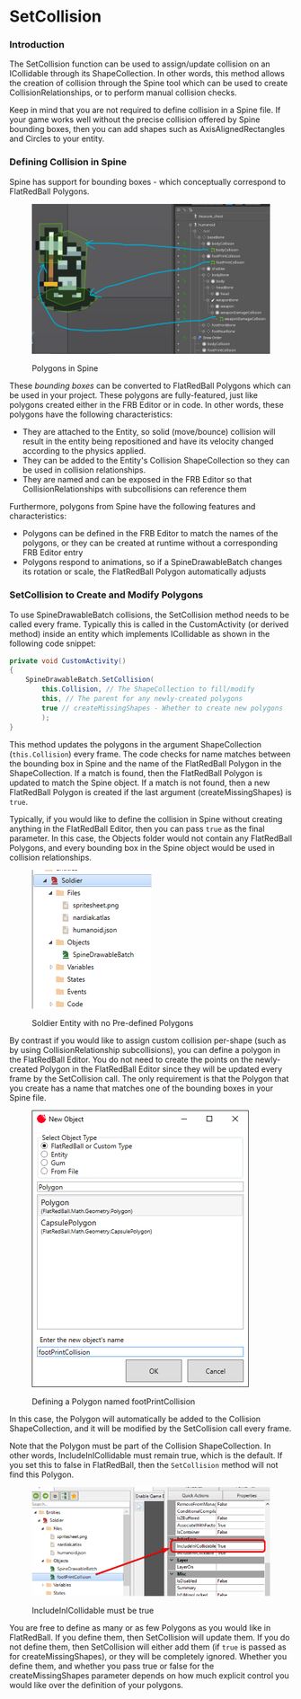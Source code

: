 # SetCollision

### Introduction

The SetCollision function can be used to assign/update collision on an ICollidable through its ShapeCollection. In other words, this method allows the creation of collision through the Spine tool which can be used to create CollisionRelationships, or to perform manual collision checks.

Keep in mind that you are not required to define collision in a Spine file. If your game works well without the precise collision offered by Spine bounding boxes, then you can add shapes such as AxisAlignedRectangles and Circles to your entity.

### Defining Collision in Spine

Spine has support for bounding boxes - which conceptually correspond to FlatRedBall Polygons.

<figure><img src="../../.gitbook/assets/image (35).png" alt=""><figcaption><p>Polygons in Spine</p></figcaption></figure>

These _bounding boxes_ can be converted to FlatRedBall Polygons which can be used in your project. These polygons are fully-featured, just like polygons created either in the FRB Editor or in code. In other words, these polygons have the following characteristics:

* They are attached to the Entity, so solid (move/bounce) collision will result in the entity being repositioned and have its velocity changed according to the physics applied.
* They can be added to the Entity's Collision ShapeCollection so they can be used in collision relationships.
* They are named and can be exposed in the FRB Editor so that CollisionRelationships with subcollisions can reference them

Furthermore, polygons from Spine have the following features and characteristics:

* Polygons can be defined in the FRB Editor to match the names of the polygons, or they can be created at runtime without a corresponding FRB Editor entry
* Polygons respond to animations, so if a SpineDrawableBatch changes its rotation or scale, the FlatRedBall Polygon automatically adjusts

### SetCollision to Create and Modify Polygons

To use SpineDrawableBatch collisions, the SetCollision method needs to be called every frame. Typically this is called in the CustomActivity (or derived method) inside an entity which implements ICollidable as shown in the following code snippet:

```csharp
private void CustomActivity()
{
    SpineDrawableBatch.SetCollision(
        this.Collision, // The ShapeCollection to fill/modify
        this, // The parent for any newly-created polygons
        true // createMissingShapes - Whether to create new polygons
        );
}
```

This method updates the polygons in the argument ShapeCollection (`this.Collision`) every frame. The code checks for name matches between the bounding box in Spine and the name of the FlatRedBall Polygon in the ShapeCollection. If a match is found, then the FlatRedBall Polygon is updated to match the Spine object. If a match is not found, then a new FlatRedBall Polygon is created if the last argument (createMissingShapes) is `true`.

Typically, if you would like to define the collision in Spine without creating anything in the FlatRedBall Editor, then you can pass `true` as the final parameter. In this case, the Objects folder would not contain any FlatRedBall Polygons, and every bounding box in the Spine object would be used in collision relationships.

<figure><img src="../../.gitbook/assets/image (36).png" alt=""><figcaption><p>Soldier Entity with no Pre-defined Polygons</p></figcaption></figure>

By contrast if you would like to assign custom collision per-shape (such as by using CollisionRelationship subcollisions), you can define a polygon in the FlatRedBall Editor. You do not need to create the points on the newly-created Polygon in the FlatRedBall Editor since they will be updated every frame by the SetCollision call. The only requirement is that the Polygon that you create has a name that matches one of the bounding boxes in your Spine file.

<figure><img src="../../.gitbook/assets/image (37).png" alt=""><figcaption><p>Defining a Polygon named footPrintCollision</p></figcaption></figure>

In this case, the Polygon will automatically be added to the Collision ShapeCollection, and it will be modified by the SetCollision call every frame.

Note that the Polygon must be part of the Collision ShapeCollection. In other words, IncludeInICollidable must remain true, which is the default. If you set this to false in FlatRedBall, then the `SetCollision` method will not find this Polygon.

<figure><img src="../../.gitbook/assets/image (38).png" alt=""><figcaption><p>IncludeInICollidable must be true</p></figcaption></figure>

You are free to define as many or as few Polygons as you would like in FlatRedBall. If you define them, then SetCollision will update them. If you do not define them, then SetCollision will either add them (if `true` is passed as for createMissingShapes), or they will be completely ignored. Whether you define them, and whether you pass true or false for the createMissingShapes parameter depends on how much explicit control you would like over the definition of your polygons.
